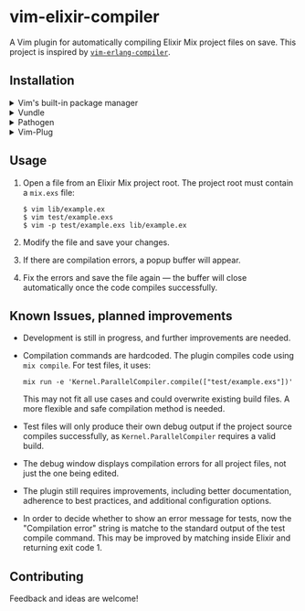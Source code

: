 # vim-elixir-compiler

A Vim plugin for automatically compiling Elixir Mix project files on save.
This project is inspired by [`vim-erlang-compiler`][vim-erlang-compiler].

## Installation

<details>
<summary>Vim's built-in package manager</summary>

This is the recommended installation method if you use at least Vim 8 and you
don't use another package manager.

Information about Vim's built-in package manager: [`:help packages`].

Installation steps:

1.  Clone this repository (you can replace `foo` with the directory name of your
    choice):

    ```sh
    $ git clone https://github.com/mijito-wx/vim-elixir-compiler.git \
          ~/.vim/pack/foo/start/vim-elixir-compiler
    ```

2.  Restart Vim.

3.  Generate help page (replace `foo` with the same directory name as above):

    ```
    :helptags ~/.vim/pack/foo/start/vim-elixir-compiler/doc
    ```
</details>

<details>
<summary>Vundle</summary>

Information about Vundle: [Vundle repository].

Installation steps:

1.  Add `vim-elixir-compiler` to your plugin list in `.vimrc` by inserting
    the line that starts with `Plugin`:

    ```
    call vundle#begin()
      [...]
      Plugin 'mijito-wx/vim-elixir-compiler'
      [...]
    call vundle#end()
    ```

2.  Restart Vim.

3.  Run `:PluginInstall`.
</details>

<details>
<summary>Pathogen</summary>

Information about Pathogen: [Pathogen repository].

Installation steps:

1.  Clone this repository:

    ```
    $ git clone https://github.com/mijito-wx/vim-elixir-compiler.git \
          ~/.vim/bundle/vim-elixir-compiler
    ```

2.  Restart Vim.

3.  Generate help page:

    ```
    :Helptags
    ```
</details>

<details>
<summary>Vim-Plug</summary>

Information about Vim-Plug: [vim-plug repository].

Installation steps:

1.  Add `vim-elixir-compiler` to your plugin list in `.vimrc` by inserting the
    line that starts with `Plug`:

    ```
    call plug#begin()
      [...]
      Plug 'mijito-wx/vim-elixir-compiler'
      [...]
    call plug#end()
    ```

2.  Restart Vim.

3.  Run `:PlugInstall`.
</details>

## Usage

1.  Open a file from an Elixir Mix project root. The project root must contain
    a `mix.exs` file:

    ```
    $ vim lib/example.ex
    $ vim test/example.exs
    $ vim -p test/example.exs lib/example.ex
    ```

2.  Modify the file and save your changes.

3.  If there are compilation errors, a popup buffer will appear.

4.  Fix the errors and save the file again — the buffer will close
    automatically once the code compiles successfully.

## Known Issues, planned improvements

*   Development is still in progress, and further improvements are needed.

*   Compilation commands are hardcoded.
    The plugin compiles code using `mix compile`.
    For test files, it uses:
    ```
    mix run -e 'Kernel.ParallelCompiler.compile(["test/example.exs"])'
    ```
    This may not fit all use cases and could overwrite existing build files.
    A more flexible and safe compilation method is needed.

*   Test files will only produce their own debug output if the project source
    compiles successfully, as `Kernel.ParallelCompiler` requires a valid build.

*   The debug window displays compilation errors for all project files, not
    just the one being edited.

*   The plugin still requires improvements, including better documentation,
    adherence to best practices, and additional configuration options.

*   In order to decide whether to show an error message for tests,
    now the "Compilation error" string is matche to the standard output of
    the test compile command. This may be improved by matching inside Elixir
    and returning exit code 1.

## Contributing

Feedback and ideas are welcome!

[`:help packages`]: https://vimhelp.org/repeat.txt.html#packages
[Pathogen repository]: https://github.com/tpope/vim-pathogen
[vim-erlang-compiler]: https://github.com/vim-erlang/vim-erlang-compiler
[vim-plug repository]: https://github.com/junegunn/vim-plug
[Vundle repository]: https://github.com/VundleVim/Vundle.vim
